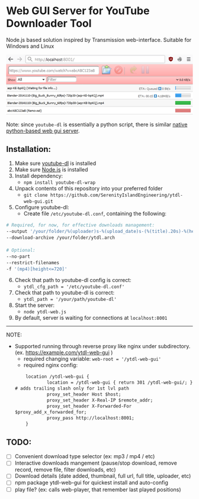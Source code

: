 # Web GUI Server for YouTube Downloader Tool
Node.js based solution inspired by Transmission web-interface. Suitable for Windows and Linux

![sample](sample_screen.png)

Note: since `youtube-dl` is essentially a python script, there is similar [native python-based web gui server](https://github.com/d0u9/youtube-dl-webui).

## Installation:
1. Make sure [youtube-dl](https://youtube-dl.org) is installed
2. Make sure [Node.js](https://nodejs.org) is installed
3. Install dependency: 
	- `npm install youtube-dl-wrap`
4. Unpack contents of this repository into your preferred folder 
	- `git clone https://github.com/SerenityIslandEngineering/ytdl-web-gui.git`
5. Configure youtube-dl:
 	- Create file `/etc/youtube-dl.conf`, containing the following:
```bash
# Required, for now, for effective downloads management:
--output '/your/folder/%(uploader)s-%(upload_date)s-(%(title).20s)-%(height)dp%(fps)d-(%(id)s).%(ext)s'
--download-archive /your/folder/ytdl.arch

# Optional:
--no-part
--restrict-filenames
-f '(mp4)[height<=720]'
```
6. Check that path to youtube-dl config is correct:
	- `ytdl_cfg_path = '/etc/youtube-dl.conf'` 
7. Check that path to youtube-dl is correct:
	- `ytdl_path = '/your/path/youtube-dl'` 
8. Start the server:
	- `node ytdl-web.js`
9. By default, server is waiting for connections at `localhost:8001`

---
NOTE: 
- Supported running through reverse proxy like nginx under subdirectory. (ex. https://example.com/ytdl-web-gui )
	- required changing variable: `web-root = '/ytdl-web-gui'`
	- required nginx config: 
	```nginx
        location /ytdl-web-gui {
                location = /ytdl-web-gui { return 301 /ytdl-web-gui/; } # adds trailing slash only for 1st lvl path
                proxy_set_header Host $host;
                proxy_set_header X-Real-IP $remote_addr;
                proxy_set_header X-Forwarded-For $proxy_add_x_forwarded_for;
                proxy_pass http://localhost:8001;
		}
	```


## TODO:
- [ ] Convenient download type selector (ex: mp3 / mp4 / etc)
- [ ] Interactive downloads mangement (pause/stop download, remove record, remove file, filter downloads, etc)
- [ ] Download details (date added, thumbnail, full url, full title, uploader, etc)
- [ ] npm package ytdl-web-gui for quickest install and auto-config
- [ ] play file? (ex: calls web-player, that remember last played positions)
